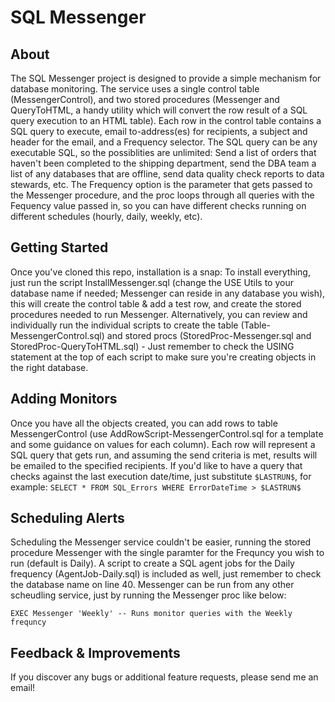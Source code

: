 # SQL Messenger

## About
The SQL Messenger project is designed to provide a simple mechanism for database monitoring.  The service uses a single control table (MessengerControl), and two stored procedures (Messenger and QueryToHTML, a handy utility which will convert the row result of a SQL query execution to an HTML table).  Each row in the control table contains a SQL query to execute, email to-address(es) for recipients, a subject and header for the email, and a Frequency selector.  The SQL query can be any executable SQL, so the possiblities are unlimited:  Send a list of orders that haven't been completed to the shipping department, send the DBA team a list of any databases that are offline, send data quality check reports to data stewards, etc.  The Frequency option is the parameter that gets passed to the Messenger procedure, and the proc loops through all queries with the Fequency value passed in, so you can have different checks running on different schedules (hourly, daily, weekly, etc).

## Getting Started
Once you've cloned this repo, installation is a snap:  To install everything, just run the script InstallMessenger.sql (change the USE Utils to your database name if needed; Messenger can reside in any database you wish), this will create the control table & add a test row, and create the stored procedures needed to run Messenger.  Alternatively, you can review and individually run the individual scripts to create the table (Table-MessengerControl.sql) and stored procs (StoredProc-Messenger.sql and StoredProc-QueryToHTML.sql) - Just remember to check the USING statement at the top of each script to make sure you're creating objects in the right database.

## Adding Monitors
Once you have all the objects created, you can add rows to table MessengerControl (use AddRowScript-MessengerControl.sql for a template and some guidance on values for each column).  Each row will represent a SQL query that gets run, and assuming the send criteria is met, results will be emailed to the specified recipients.  If you'd like to have a query that checks against the last execution date/time, just substitute `$LASTRUN$`, for example:  `SELECT * FROM SQL_Errors WHERE ErrorDateTime > $LASTRUN$`

## Scheduling Alerts
Scheduling the Messenger service couldn't be easier, running the stored procedure Messenger with the single paramter for the Frequncy you wish to run (default is Daily).  A script to create a SQL agent jobs for the Daily frequency (AgentJob-Daily.sql) is included as well, just remember to check the database name on line 40.  Messenger can be run from any other scheudling service, just by running the Messenger proc like below:
 
    EXEC Messenger 'Weekly' -- Runs monitor queries with the Weekly frequncy

## Feedback & Improvements
If you discover any bugs or additional feature requests, please send me an email!

